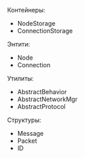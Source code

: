 Контейнеры:
* NodeStorage
* ConnectionStorage

Энтити:
* Node
* Connection

Утилиты:
* AbstractBehavior
* AbstractNetworkMgr
* AbstractProtocol

Структуры:
* Message
* Packet
* ID